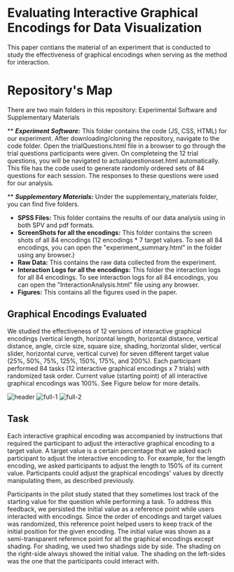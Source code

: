 
# Evaluating Interactive Graphical Encodings for Data Visualization
This paper contians the material of an experiment that is conducted to study the effectiveness of graphical encodings when serving as the method for interaction.


# Repository's Map
There are two main folders in this repository: Experimental Software and Supplementary Materials

** ***Experiment Software:*** 
This folder contains the code (JS, CSS, HTML) for our experiment. After downloading/cloning the repository, navigate to the code folder. Open the trialQuestions.html file in a browser to go through the trial questions participants were given. On completeing the 12 trial questions, you will be navigated to actualquestionsset.html automatically. This file has the code used to generate randomly ordered sets of 84 questions for each session. The responses to these questions were used for our analysis.


** ***Supplementary Materials:*** 
Under the supplementary_materials folder, you can find five folders.

* **SPSS Files:** This folder contains the results of our data analysis using in both SPV and pdf formats.
* **ScreenShots for all the encodings:** This folder contains the screen shots of all 84 encodings (12 encodings * 7 target values. To see all 84 encodings, you can open the "experiment_summary.html" in the folder using any browser.)
* **Raw Data:** This contains the raw data collected from the experiment. 
* **Interaction Logs for all the encodings:** This folder the interaction logs for all 84 encodings. To see interaction logs for all 84 encodings, you can open the "InteractionAnalysis.html" file using any browser.
* **Figures:** This contains all the figures used in the paper.


## Graphical Encodings Evaluated
We studied the effectiveness of 12 versions of interactive graphical encodings (vertical length, horizontal length, horizontal distance, vertical distance, angle, circle size, square size, shading, horizontal slider, vertical slider, horizontal curve, vertical curve) for seven different target value (25%, 50%, 75%, 125%, 150%, 175%, and 200%). Each participant performed 84 tasks (12 interactive graphical encodings x 7 trials) with randomized task order. Current value (starting point) of all interactive graphical encodings was 100%. See Figure below for more details.

![header](https://cloud.githubusercontent.com/assets/4343770/23340330/6a614b16-fc02-11e6-8464-915796e3acdb.png)
![full-1](https://cloud.githubusercontent.com/assets/4343770/23340342/8a6683a4-fc02-11e6-95d0-76683354f42b.png)
![full-2](https://cloud.githubusercontent.com/assets/4343770/23340349/99e4b724-fc02-11e6-95cd-c048b0dd1794.png)

## Task
Each interactive graphical encoding was accompanied by instructions that required the participant to adjust the interactive graphical encoding to a target value. A target value is a certain percentage that we asked each participant to adjust the interactive encoding to. For example, for the length encoding, we asked participants to adjust the length to 150\% of its current value. Participants could adjust the graphical encodings' values by directly manipulating them, as described previously.

Participants in the pilot study stated that they sometimes lost track of the starting value for the question while performing a task. To address this feedback, we persisted the initial value as a reference point while users interacted with encodings. Since the order of encodings and target values was randomized, this reference point helped users to keep track of the initial position for the given encoding. The initial value was shown as a semi-transparent reference point for all the graphical encodings except shading. For shading, we used two shadings side by side. The shading on the right-side always showed the initial value. The shading on the left-sides was the one that the participants could interact with. 





